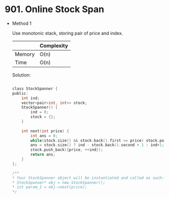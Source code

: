 # 901. Online Stock Span
- Method 1

    Use monotonic stack, storing pair of price and index.

    | |   Complexity  |
    | ----------- | ----------- | 
    |  Memory     | O(n) | 
    |      Time       |  O(n) | 


    Solution:

    ``` h

    class StockSpanner {
    public:
        int ind;
        vector<pair<int, int>> stock;
        StockSpanner() {
            ind = 0;
            stock = {};
        }
        
        int next(int price) {
            int ans = 0;
            while(stock.size() && stock.back().first <= price) stock.pop_back();
            ans = stock.size() ? ind - stock.back().second + 1 : ind+1;
            stock.push_back({price, ++ind});
            return ans;
        }
    };

    /**
    * Your StockSpanner object will be instantiated and called as such:
    * StockSpanner* obj = new StockSpanner();
    * int param_1 = obj->next(price);
    */

    ```

<!-- - Method 2

    This is another method.

    | |   Complexity  |
    | ----------- | ----------- | 
    |  Memory     | O(n) | 
    |      Time       |  O(n) | 


    Solution:

    ``` h



    ```

- Additional Knowledge:
       
    Here are some additional knowledge.



<br> -->